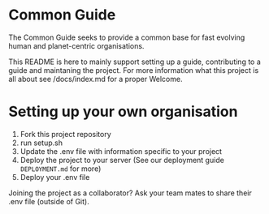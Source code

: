 Common Guide
============

The Common Guide seeks to provide a common base for fast evolving human and planet-centric organisations.

This README is here to mainly support setting up a guide, contributing to a guide and maintaning the project.
For more information what this project is all about see /docs/index.md for a proper Welcome.


# Setting up your own organisation

1. Fork this project repository
2. run setup.sh
3. Update the .env file with information specific to your project 
4. Deploy the project to your server (See our deployment guide `DEPLOYMENT.md` for more)
5. Deploy your .env file

Joining the project as a collaborator? Ask your team mates to share their .env file (outside of Git).



